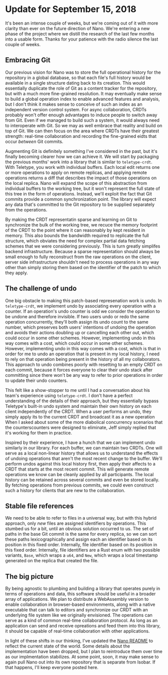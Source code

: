 # Update for September 15, 2018

It's been an intense couple of weeks, but we're coming out of it with more clarity than ever on the future direction of Nano. We're entering a new phase of the project where we distill the research of the last few months into a usable form. Thanks for your patience with the radio silence the last couple of weeks.

## Embracing Git

Our previous vision for Nano was to store the full operational history for the repository in a global database, so that each file's full history would be available in a single structure dating back to its creation. This would essentially duplicate the role of Git as a content tracker for the repository, but with a much more fine-grained resolution. It may eventually make sense to build a global operation index to enable advanced features and analysis, but I don't think it makes sense to conceive of such an index as an independent version control system. For async collaboration, CRDTs probably won't offer enough advantages to induce people to switch away from Git. Even if we managed to build such a system, it would always need to interoperate with Git. So we may as well embrace that reality and build on top of Git. We can then focus on the area where CRDTs have their greatest strength: real-time collaboration and recording the fine-grained eidts that occur *between* Git commits.

Augmenting Git is definitely something I've considered in the past, but it's finally becoming clearer how we can achieve it. We will start by packaging the previous months' work into a library that is similar to `teletype-crdt`. With Teletype, you work with individual buffers. Each local edit returns one or more operations to apply on remote replicas, and applying remote operations returns a diff that describes the impact of those operations on the local replica. Nano will expand the scope of this abstraction from individual buffers to the working tree, but it won't represent the full state of this tree in the form of operations. Instead, we'll exploit the fact that Git commits provide a common synchronization point. The library will expect any data that's committed to the Git repository to be supplied separately from the operations.

By making the CRDT representatin sparse and learning on Git to synchronize the bulk of the working tree, we recuce the memory footprint of the CRDT to the point where it can reasonably by kept resident in memory. This also bounds the bandwidth required to replicate the full structure, which obviates the need for complex partial data fetching schemes that we were considering previously. This is turn greatly simplifes backend infrastructure. Because a sparse representation should always be small enough to fully reconstruct from the raw operations on the client, server side infrastructure shouldn't need to process operations in any way other than simply storing them based on the identifier of the patch to which they apply.

## The challenge of undo

One big obstacle to making this patch-based represenation work is undo. In `teletype-crdt`, we implement undo by associating every operation with a counter. If an operation's undo counter is odd we consider the operation to be undone and therefore invisible. If two users undo or redo the same operation concurrently, they'll both assign its undo count to the same number, which preserves both users' intentions of undoing the operation and avoids their actions doubling up or cancelling each other out, which could occur in some other schemes. However, implementing undo in this way comes with a cost, which could occur in some other schemes. However, implementing undo in this way comes with a cost, which is that in order for me to undo an operation that is present in my local history, I need to rely on that operation being present in the history of all my collaborators. This approach to undo combines poorly with resetting to an empty CRDT on each commit, because it forces everyone to clear their undo stack after committing since there won't be any way to refer to prior operations in order to update their undo counters.

This felt like a show-stopper to me until I had a conversation about his team's experience using `teletype-crdt`. I don't have a perfect understanding of the details of their approach, but they essentially bypass Teletype's built-in undo system and maintain their own history on each client independently of the CRDT. When a user performs an undo, they simply apply its to the current CRDT and broadcast it as a new operation When I asked about some of the more diabolical concurrency scenarios that the counterscounters were designed to eliminate, Jeff simply replied that it's working for them in practice.

Inspired by their experience, I have a hunch that we can implement undo similarly in our library. For each buffer, we can maintain two CRDTs. One will serve as a local non-linear history that allows us to understand the effects of undoing operations that aren't the most recent change to the buffer. We'll perform undos against this local history first, then apply their affects to a CRDT that starts at the most recent commit. This will generate remote operations we know can be cleanly applied by all participants. The local history can be retained across several commits and even be stored locally. By fetching operations from previous commits, we could even construct such a history for clients that are new to the collaboration.

## Stable file references

We need to be able to refer to files in a universal way, but with this hybrid approach, only *new* files are assigned identifiers by operations. This stumbed us for a bit, until an obvious solution occurred to us. The set of paths in the base Git commit is the same for every replica, so we can sort these paths lexicographically and assign each an identifier based on its position in this fixed order. Internally, file identifier based on its position in this fixed order. Internally, file identifiers are a Rust enum with two possible variants, `Base`, which wraps a `u64`, and `New`, which wraps a local timestamp generated on the replica that created the file.

## The big picture

By being agnostic to plumbing and building a library that operates purely in terms of operations and data, this software should be useful in a broader array of applications. We plan to distribute a WebAssembly version to enable collaboration in browser-based environments, along with a native executable that can talk to editors and synchronize our CRDT with an underlying file system like we originally envisioned. The operations can serve as a kind of common real-time collaboration protocol. As long as an application can send and receive opreations and feed them into this library, it should be capable of real-time collaboration with other applications.

In light of these shifts in our thinking, I've updated the [Nano README](../../README.md) to reflect the current state of the world. Some details about the implementation have been dropped, but I plan to reintroduce them over time as our implmentation stabilizes. At some point, soon, it may make sense to again pull Nano out into its own repository that is separate from Isobar. If that happens, I'll keep everyone posted here.
